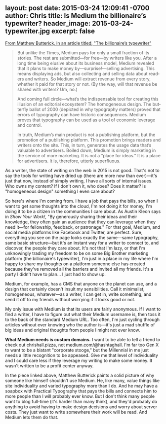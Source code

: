 layout: post
date: 2015-03-24 12:09:41 -0700
author: Chris
title: Is Medium the billionaire’s typewriter?
header_image: 2015-03-24-typewriter.jpg
excerpt: false
----

[From Matthew Butterick, in an article titled, "The billionaire’s typewriter"](http://practicaltypography.com/billionaires-typewriter.html)

> But un­like the Times, Medium pays for only a small fraction of its stories. The rest are sub­mit­ted—for free—by writ­ers like you. After a long time being elusive about its business model, Medium revealed that it plans to make money by—sur­prise!—sell­ing ad­ver­tis­ing. This means dis­play­ing ads, but also col­lect­ing and sell­ing data about read­ers and writ­ers. So Medium will extract rev­enue from every story, whether it paid for that story or not. (By the way, will that rev­enue be shared with writ­ers? Um, no.)
>
> And com­ing full cir­cle—what’s the in­dis­pens­able tool for cre­at­ing this il­lu­sion of an ed­i­to­r­ial ecosystem? The ho­mo­ge­neous de­sign. The but­ter­fly bal­lot of 2000 (de­picted in why ty­pog­ra­phy matters) proved that er­rors of ty­pog­ra­phy can have his­toric con­se­quences. Medium proves that typog­ra­phy can be used as a tool of eco­nomic lever­age and control.
> 
> In truth, Medium’s main prod­uct is not a pub­lish­ing plat­form, but the pro­mo­tion of a pub­lish­ing platform. This pro­mo­tion brings read­ers and writ­ers onto the site. This, in turn, gen­er­ates the us­age data that’s valu­able to ad­ver­tis­ers. Boiled down, Medium is sim­ply mar­ket­ing in the ser­vice of more mar­ket­ing. It is not a “place for ideas.” It is a place for ad­ver­tis­ers. It is, there­fore, ut­terly superfluous.

As a writer, the state of writing on the web in 2015 is not good. That's not to say the tools for writing have dried up (there are more now than ever)—it's just that now, instead of simply writing, I have all sorts of internal issues. Who owns my content? If I don't own it, who does? Does it matter? Is "homogeneous design" something I even care about?

So here's where I'm coming from. I have a job that pays the bills, so when I want to get some thoughts into the cloud, I'm not doing it for money, I'm doing it to be a citizen in the communities I care about. As Austin Kleon says in *Show Your Work!*, "By generously sharing their ideas and their knowledge, they often gain an audience that they can leverage when they need it—for fellowship, feedback, or patronage." For that goal, Medium, and social media platforms like Facebook and Twitter, are perfect. Sure, everything you see on the page looks exactly the same—same typography, same basic structure—but it's an instant way for a writer to connect to, and discover, the people they care about. It's not that I'm lazy, or that I'm unknowingly trading my freedom to be on some Big Brother marketing platform (the billionaire's typewriter), I'm just in a place in my life where I'm happy to share my thoughts on a platform someone else has created because they've removed all the barriers and invited all my friends. It's a party I didn't have to plan... I just had to show up. 

Medium, for example, has a CMS that anyone on the planet can use, and a design that certainly doesn't insult my sensibilities. Call it minimalist, homogeneous, whatever—as a writer, I can get in, write something, and send it off to my friends without worrying if it looks good or not. 

My only issue with Medium is that its users are fairly anonymous. If I want to find a writer, I have to figure out what their Medium username is, then toss it to the back of the standard Medium URL. Too often, I'm just cycling through articles without ever knowing who the author is—it's just a mad shuffle of big ideas and original thoughts from people I might not ever know. 

**What Medium needs is custom domains.** I want to be able to tell a friend to check out chrishall.pizza, not medium.com/@hashtaghall. I'm far too Gen X to want to be a blatant "corporate stooge," but the Millennial in me just needs a little recognition to be appeased. Give me that level of individuality and I could care less if they leverage my writing to make some money. It wasn't written to be a profit center anyway.

In the piece linked above, Matthew Butterick paints a solid picture of why someone like himself shouldn't use Medium. He, like many, value things like site individuality and varied typography more than I do. And he may have a soapbox with Practical Typography that pays the bills and connects him to more people than I will probably ever know. But I don't think many people want to blog full-time (it's harder than many think), and they'd probably do anything to avoid having to make design decisions and worry about server costs. They just want to write somewhere their work will be read. And Medium lets them do that. 

